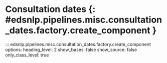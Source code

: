 # Consultation dates {: #edsnlp.pipelines.misc.consultation_dates.factory.create_component }

::: edsnlp.pipelines.misc.consultation_dates.factory.create_component
    options:
        heading_level: 2
        show_bases: false
        show_source: false
        only_class_level: true
